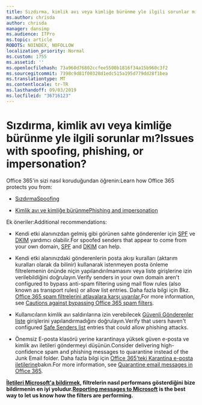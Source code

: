```yaml
---
title: Sızdırma, kimlik avı veya kimliğe bürünme yle ilgili sorunlar mı?
ms.author: chrisda
author: chrisda
manager: dansimp
ms.audience: ITPro
ms.topic: article
ROBOTS: NOINDEX, NOFOLLOW
localization_priority: Normal
ms.custom: 1755
ms.assetid: ''
ms.openlocfilehash: 73a960d76802ccfee5500b1816f34a15b960c3f2
ms.sourcegitcommit: 7398c9d81f00328d1edc515a195d779dd28f1bea
ms.translationtype: MT
ms.contentlocale: tr-TR
ms.lasthandoff: 09/03/2019
ms.locfileid: "36716123"
---
```

# <a name="issues-with-spoofing-phishing-or-impersonation"></a><span data-ttu-id="768c1-102">Sızdırma, kimlik avı veya kimliğe bürünme yle ilgili sorunlar mı?</span><span class="sxs-lookup"><span data-stu-id="768c1-102">Issues with spoofing, phishing, or impersonation?</span></span>

<span data-ttu-id="768c1-103">Office 365'in sizi nasıl koruduğundan öğrenin:</span><span class="sxs-lookup"><span data-stu-id="768c1-103">Learn how Office 365 protects you from:</span></span>

- [<span data-ttu-id="768c1-104">Sızdırma</span><span class="sxs-lookup"><span data-stu-id="768c1-104">Spoofing</span></span>](https://docs.microsoft.com/office365/securitycompliance/anti-spoofing-protection)

- [<span data-ttu-id="768c1-105">Kimlik avı ve kimliğe bürünme</span><span class="sxs-lookup"><span data-stu-id="768c1-105">Phishing and impersonation</span></span>](https://docs.microsoft.com/office365/securitycompliance/atp-anti-phishing)

<span data-ttu-id="768c1-106">Ek öneriler:</span><span class="sxs-lookup"><span data-stu-id="768c1-106">Additional recommendations:</span></span>

- <span data-ttu-id="768c1-107">Kendi etki alanınızdan gelmiş gibi görünen sahte gönderenler için [SPF](https://docs.microsoft.com/office365/securitycompliance/set-up-spf-in-office-365-to-help-prevent-spoofing) ve [DKIM](https://docs.microsoft.com/office365/securitycompliance/use-dkim-to-validate-outbound-email) yardımcı olabilir.</span><span class="sxs-lookup"><span data-stu-id="768c1-107">For spoofed senders that appear to come from your own domain, [SPF](https://docs.microsoft.com/office365/securitycompliance/set-up-spf-in-office-365-to-help-prevent-spoofing) and [DKIM](https://docs.microsoft.com/office365/securitycompliance/use-dkim-to-validate-outbound-email) can help.</span></span>

- <span data-ttu-id="768c1-108">Kendi etki alanınızdaki gönderenlerin posta akışı kuralları (aktarım kuralları olarak da bilinir) kullanarak istenmeyen posta önleme filtrelemenin önünde niçin yapılandırılmamasını veya liste girişlerine izin verilebildiğini doğrulayın.</span><span class="sxs-lookup"><span data-stu-id="768c1-108">Verify senders in your own domain aren't configured to bypass anti-spam filtering using mail flow rules (also known as transport rules) or allow list entries.</span></span> <span data-ttu-id="768c1-109">Daha fazla bilgi için Bkz. [Office 365 spam filtrelerini atlayalara karşı uyarılar.](https://docs.microsoft.com/exchange/troubleshoot/antispam/cautions-against-bypassing-spam-filters)</span><span class="sxs-lookup"><span data-stu-id="768c1-109">For more information, see [Cautions against bypassing Office 365 spam filters](https://docs.microsoft.com/exchange/troubleshoot/antispam/cautions-against-bypassing-spam-filters).</span></span>

- <span data-ttu-id="768c1-110">Kullanıcıların kimlik avı saldırılarına izin verebilecek [Güvenli Gönderenler liste](https://support.office.com/article/BE1BAEA0-BEAB-4A30-B968-9004332336CE) girişlerini yapılandırmadığını doğrulayın.</span><span class="sxs-lookup"><span data-stu-id="768c1-110">Verify that users haven't configured [Safe Senders list](https://support.office.com/article/BE1BAEA0-BEAB-4A30-B968-9004332336CE) entries that could allow phishing attacks.</span></span>

- <span data-ttu-id="768c1-111">Önemsiz E-posta klasörü yerine karantinaya yüksek güven e-posta ve kimlik avı iletileri göndermeyi düşünün.</span><span class="sxs-lookup"><span data-stu-id="768c1-111">Consider delivering high-confidence spam and phishing messages to quarantine instead of the Junk Email folder.</span></span> <span data-ttu-id="768c1-112">Daha fazla bilgi için [Office 365'teki Karantina e-posta iletilerine](https://docs.microsoft.com/office365/securitycompliance/quarantine-email-messages)bakın.</span><span class="sxs-lookup"><span data-stu-id="768c1-112">For more information, see [Quarantine email messages in Office 365](https://docs.microsoft.com/office365/securitycompliance/quarantine-email-messages).</span></span>

<span data-ttu-id="768c1-113">**[İletileri Microsoft'a bildirmek,](https://support.office.com/article/b5caa9f1-cdf3-4443-af8c-ff724ea719d2) filtrelerin nasıl performans gösterdiğini bize bildirmenin en iyi yoludur.**</span><span class="sxs-lookup"><span data-stu-id="768c1-113">**[Reporting messages to Microsoft](https://support.office.com/article/b5caa9f1-cdf3-4443-af8c-ff724ea719d2) is the best way to let us know how the filters are performing.**</span></span>
